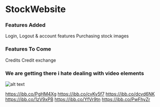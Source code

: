 # StockWebsite
<h3>Features Added</h3>
Login, Logout & account features 
Purchasing stock images




<h3>Features To Come</h3>
Credits
Credit exchange


<h3>We are getting there i hate dealing with video elements</h3>




![alt text]([http://url/to/img.png](https://ibb.co/j6qJhH0))

https://ibb.co/PgHM4Xg
https://ibb.co/cvKv5f7
https://ibb.co/dcvd6NK
https://ibb.co/1zV9xPB
https://ibb.co/YfVr9tn
https://ibb.co/PwFhyZr
